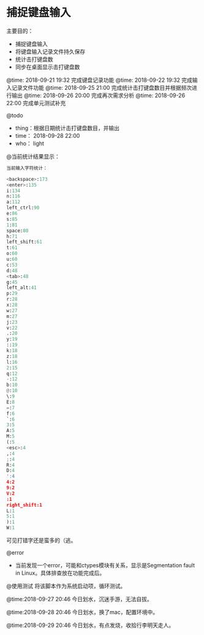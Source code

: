 # 捕捉键盘输入

主要目的：
- 捕捉键盘输入
- 将键盘输入记录文件持久保存
- 统计击打键盘数
- 同步在桌面显示击打键盘数


@time: 2018-09-21 19:32  完成键盘记录功能
@time: 2018-09-22 19:32  完成输入记录文件功能
@time: 2018-09-25 21:00  完成统计击打键盘数目并根据频次进行输出
@time: 2018-09-26 20:00  完成再次需求分析
@time: 2018-09-26 22:00  完成单元测试补充

@todo
- thing：根据日期统计击打键盘数目，并输出
- time： 2018-09-28 22:00
- who： light


@当前统计结果显示：

```python
当前输入字符统计：

<backspace>:173
<enter>:135
i:134
n:116
a:112
left_ctrl:90
e:86
s:85
1:81
space:80
h:71
left_shift:61
t:61
o:60
u:60
c:53
d:48
<tab>:48
g:45
left_alt:41
p:29
r:28
x:28
w:27
m:27
j:23
v:22
.:20
y:19
::19
k:18
z:18
l:16
2:15
q:12
-:12
b:10
@:10
\:9
E:8
=:7
f:6
`:6
3:5
A:5
M:5
(:5
<esc>:4
,:4
;:4
R:4
D:4
':4
4:2
9:2
V:2
:1
right_shift:1
L:1
5:1
):1
W:1
```

可见打错字还是蛮多的（逃。


@error
- 当前发现一个error，可能和ctypes模块有关系，显示是Segmentation fault in Linux。具体排查放在功能完成后。

@使用测试
将该脚本作为系统启动项，循环测试。

@time:2018-09-27 20:46 今日划水，沉迷手游，无法自拔。

@time:2018-09-28 20:46 今日划水，换了mac，配置环境中。

@time:2018-09-29 20:46 今日划水，有点发烧，收拾行李明天走人。